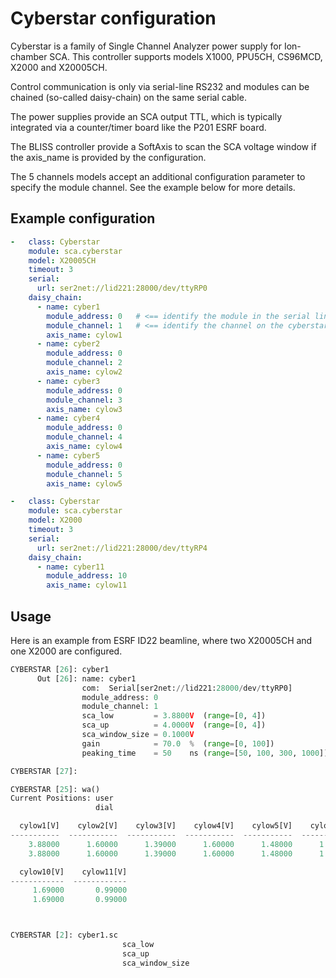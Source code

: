 # Cyberstar configuration

Cyberstar is a family of Single Channel Analyzer power supply for Ion-chamber SCA.
This controller supports models X1000, PPU5CH, CS96MCD, X2000 and X20005CH.

Control communication is only via serial-line RS232 and modules can be chained (so-called daisy-chain) on the same serial cable.

The power supplies provide an SCA output TTL, which is typically integrated via a counter/timer board like the P201 ESRF board.

The BLISS controller provide a SoftAxis to scan the SCA voltage window if the axis_name is provided by the configuration.

The 5 channels models accept an additional configuration parameter to specify the module channel. See the example below for more details.


## Example configuration

```yaml
-   class: Cyberstar
    module: sca.cyberstar
    model: X20005CH
    timeout: 3
    serial:
      url: ser2net://lid221:28000/dev/ttyRP0
    daisy_chain:
      - name: cyber1
        module_address: 0   # <== identify the module in the serial line
        module_channel: 1   # <== identify the channel on the cyberstar module (for PPU5CH and X20005CH only )
        axis_name: cylow1
      - name: cyber2
        module_address: 0
        module_channel: 2
        axis_name: cylow2
      - name: cyber3
        module_address: 0
        module_channel: 3
        axis_name: cylow3
      - name: cyber4
        module_address: 0
        module_channel: 4
        axis_name: cylow4
      - name: cyber5
        module_address: 0
        module_channel: 5
        axis_name: cylow5

-   class: Cyberstar
    module: sca.cyberstar
    model: X2000
    timeout: 3
    serial:
      url: ser2net://lid221:28000/dev/ttyRP4
    daisy_chain:
      - name: cyber11
        module_address: 10
        axis_name: cylow11
```

## Usage

Here is an example from ESRF ID22 beamline, where two X20005CH and one X2000 are configured.

```python
CYBERSTAR [26]: cyber1
      Out [26]: name: cyber1
                com:  Serial[ser2net://lid221:28000/dev/ttyRP0]
                module_address: 0
                module_channel: 1
                sca_low         = 3.8800V  (range=[0, 4])
                sca_up          = 4.0000V  (range=[0, 4])
                sca_window_size = 0.1000V
                gain            = 70.0  %  (range=[0, 100])
                peaking_time    = 50    ns (range=[50, 100, 300, 1000])

CYBERSTAR [27]:

CYBERSTAR [25]: wa()
Current Positions: user
                   dial

  cylow1[V]    cylow2[V]    cylow3[V]    cylow4[V]    cylow5[V]    cylow6[V]    cylow7[V]    cylow8[V]    cylow9[V]
-----------  -----------  -----------  -----------  -----------  -----------  -----------  -----------  -----------
    3.88000      1.60000      1.39000      1.60000      1.48000      1.69000      1.08000      1.48000      1.48000
    3.88000      1.60000      1.39000      1.60000      1.48000      1.69000      1.08000      1.48000      1.48000

  cylow10[V]    cylow11[V]
------------  ------------
     1.69000       0.99000
     1.69000       0.99000



CYBERSTAR [2]: cyber1.sc
                         sca_low
                         sca_up
                         sca_window_size

```
